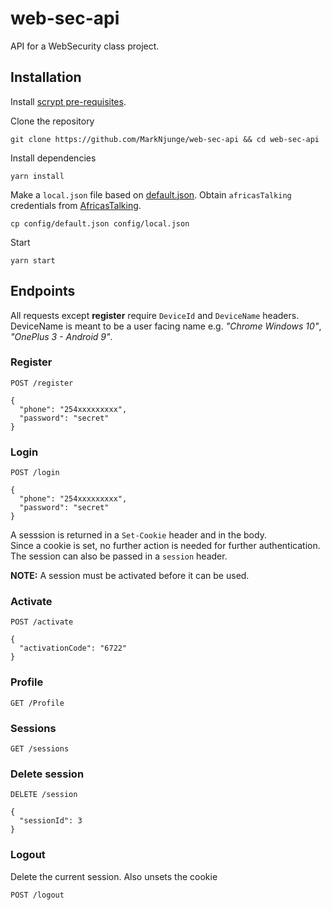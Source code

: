 # web-sec-api

API for a WebSecurity class project.

## Installation

Install [scrypt pre-requisites](https://www.npmjs.com/package/scrypt#pre-requisistes).

Clone the repository

```
git clone https://github.com/MarkNjunge/web-sec-api && cd web-sec-api
```

Install dependencies

```
yarn install
```

Make a `local.json` file based on [default.json](./config/default.json). Obtain `africasTalking` credentials from [AfricasTalking](https://africastalking.com/).

```
cp config/default.json config/local.json
```

Start

```
yarn start
```

## Endpoints

All requests except **register** require `DeviceId` and `DeviceName` headers. DeviceName is meant to be a user facing name e.g. _"Chrome Windows 10"_, _"OnePlus 3 - Android 9"_.

### Register

```
POST /register

{
  "phone": "254xxxxxxxxx",
  "password": "secret"
}
```

### Login

```
POST /login

{
  "phone": "254xxxxxxxxx",
  "password": "secret"
}
```

A sesssion is returned in a `Set-Cookie` header and in the body.  
Since a cookie is set, no further action is needed for further authentication. The session can also be passed in a `session` header.

**NOTE:** A session must be activated before it can be used.

### Activate

```
POST /activate

{
  "activationCode": "6722"
}
```

### Profile

```
GET /Profile
```

### Sessions

```
GET /sessions
```

### Delete session

```
DELETE /session

{
  "sessionId": 3
}
```

### Logout

Delete the current session. Also unsets the cookie

```
POST /logout
```
